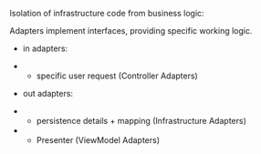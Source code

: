 Isolation of infrastructure code from business logic:

Adapters implement interfaces, providing specific working logic. 
- in adapters: 
- - specific user request (Controller Adapters)

- out adapters: 
- - persistence details + mapping (Infrastructure Adapters)
- - Presenter (ViewModel Adapters)
